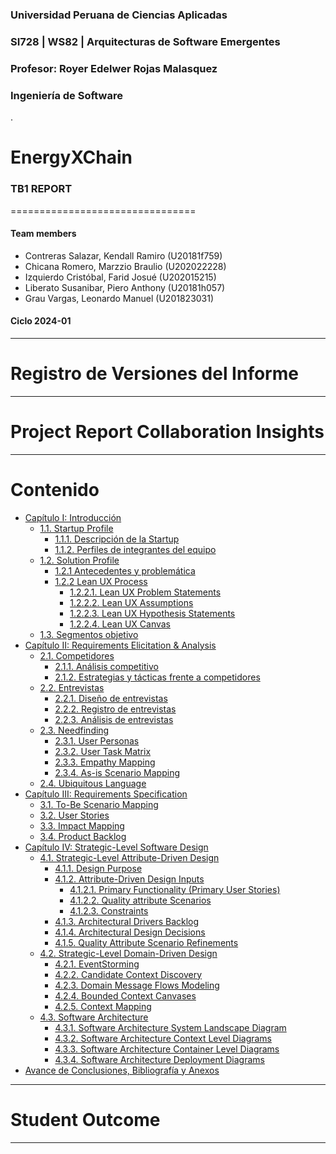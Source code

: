 ### Universidad Peruana de Ciencias Aplicadas
### SI728 | WS82 | Arquitecturas de Software Emergentes
### Profesor: Royer Edelwer Rojas Malasquez
### Ingeniería de Software
.
# EnergyXChain
### TB1 REPORT
================================
#### Team members
- Contreras Salazar, Kendall Ramiro (U20181f759)
- Chicana Romero, Marzzio Braulio (U202022228)
- Izquierdo Cristóbal, Farid Josué  (U202015215)
- Liberato Susanibar, Piero Anthony (U20181h057)
- Grau Vargas, Leonardo Manuel (U201823031)

#### Ciclo 2024-01

---
# Registro de Versiones del Informe
---
# Project Report Collaboration Insights
---
# Contenido
- [Capítulo I: Introducción](/chapter01.md#capítulo-i-introducción)
  - [1.1. Startup Profile](/chapter01.md#11-startup-profile)
    - [1.1.1. Descripción de la Startup](/chapter01.md#111-descripción-de-la-startup)
    - [1.1.2. Perfiles de integrantes del equipo](/chapter01.md#112-perfiles-de-integrantes-del-equipo)
  - [1.2. Solution Profile](/chapter01.md#12-solution-profile)
    - [1.2.1 Antecedentes y problemática](/chapter01.md#121-antecedentes-y-problemática)
    - [1.2.2 Lean UX Process](/chapter01.md#122-lean-ux-process)
      - [1.2.2.1. Lean UX Problem Statements](/chapter01.md#1221-lean-ux-problem-statements)
      - [1.2.2.2. Lean UX Assumptions](/chapter01.md#1222-lean-ux-assumptions)
      - [1.2.2.3. Lean UX Hypothesis Statements](/chapter01.md#1223-lean-ux-hypothesis-statements)
      - [1.2.2.4. Lean UX Canvas](/chapter01.md#1224-lean-ux-canvas)
  - [1.3. Segmentos objetivo](/chapter01.md#13-segmentos-objetivo)
- [Capítulo II: Requirements Elicitation \& Analysis](/chapter02.md#capítulo-ii-requirements-elicitation--analysis)
  - [2.1. Competidores](/chapter02.md#21-competidores)
    - [2.1.1. Análisis competitivo](/chapter02.md#211-análisis-competitivo)
    - [2.1.2. Estrategias y tácticas frente a competidores](/chapter02.md#212-estrategias-y-tácticas-frente-a-competidores)
  - [2.2. Entrevistas](/chapter02.md#22-entrevistas)
    - [2.2.1. Diseño de entrevistas](/chapter02.md#221-diseño-de-entrevistas)
    - [2.2.2. Registro de entrevistas](/chapter02.md#222-registro-de-entrevistas)
    - [2.2.3. Análisis de entrevistas](/chapter02.md#223-análisis-de-entrevistas)
  - [2.3. Needfinding](/chapter02.md#23-needfinding)
    - [2.3.1. User Personas](/chapter02.md#231-user-personas)
    - [2.3.2. User Task Matrix](/chapter02.md#232-user-task-matrix)
    - [2.3.3. Empathy Mapping](/chapter02.md#233-empathy-mapping)
    - [2.3.4. As-is Scenario Mapping](/chapter02.md#234-as-is-scenario-mapping)
  - [2.4. Ubiquitous Language](/chapter02.md#24-ubiquitous-language)
- [Capítulo III: Requirements Specification](/chapter03.md#capítulo-iii-requirements-specification)
  - [3.1. To-Be Scenario Mapping](/chapter03.md#31-to-be-scenario-mapping)
  - [3.2. User Stories](/chapter03.md#32-user-stories)
  - [3.3. Impact Mapping](/chapter03.md#33-impact-mapping)
  - [3.4. Product Backlog](/chapter03.md#34-product-backlog)
- [Capítulo IV: Strategic-Level Software Design](/chapter04.md#capítulo-iv-strategic-level-software-design)
  - [4.1. Strategic-Level Attribute-Driven Design](/chapter04.md#41-strategic-level-attribute-driven-design)
    - [4.1.1. Design Purpose](/chapter04.md#411-design-purpose)
    - [4.1.2. Attribute-Driven Design Inputs](/chapter04.md#412-attribute-driven-design-inputs)
      - [4.1.2.1. Primary Functionality (Primary User Stories)](/chapter04.md#4121-primary-functionality-primary-user-stories)
      - [4.1.2.2. Quality attribute Scenarios](/chapter04.md#4122-quality-attribute-scenarios)
      - [4.1.2.3. Constraints](/chapter04.md#4123-constraints)
    - [4.1.3. Architectural Drivers Backlog](/chapter04.md#413-architectural-drivers-backlog)
    - [4.1.4. Architectural Design Decisions](/chapter04.md#414-architectural-design-decisions)
    - [4.1.5. Quality Attribute Scenario Refinements](/chapter04.md#415-quality-attribute-scenario-refinements)
  - [4.2. Strategic-Level Domain-Driven Design](/chapter04.md#42-strategic-level-domain-driven-design)
    - [4.2.1. EventStorming](/chapter04.md#421-eventstorming)
    - [4.2.2. Candidate Context Discovery](/chapter04.md#422-candidate-context-discovery)
    - [4.2.3. Domain Message Flows Modeling](/chapter04.md#423-domain-message-flows-modeling)
    - [4.2.4. Bounded Context Canvases](/chapter04.md#424-bounded-context-canvases)
    - [4.2.5. Context Mapping](/chapter04.md#425-context-mapping)
  - [4.3. Software Architecture](/chapter04.md#43-software-architecture)
    - [4.3.1. Software Architecture System Landscape Diagram](/chapter04.md#431-software-architecture-system-landscape-diagram)
    - [4.3.2. Software Architecture Context Level Diagrams](/chapter04.md#432-software-architecture-context-level-diagrams)
    - [4.3.3. Software Architecture Container Level Diagrams](/chapter04.md#433-software-architecture-container-level-diagrams)
    - [4.3.4. Software Architecture Deployment Diagrams](/chapter04.md#434-software-architecture-deployment-diagrams)
- [Avance de Conclusiones, Bibliografía y Anexos](/conclusions_bibliography_annexes.md#avance-de-conclusiones-bibliografía-y-anexos)
---

# Student Outcome
---
